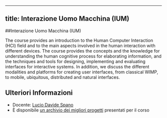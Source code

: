 
---
title: Interazione Uomo Macchina (IUM)
---

##Interazione Uomo Macchina (IUM)

The course provides an introduction to the Human Computer Interaction (HCI) 
field and to the main aspects involved in the human interaction with 
different devices. The course provides the concepts and the knowledge 
for understanding the human cognitive process for elaborating information, 
and the techniques and tools for designing, implementing and evaluating 
interfaces for interactive systems. In addition, we discuss the different 
modalities and platforms for creating user interfaces, from classical WIMP, 
to mobile, ubiquitous, distributed and natural interfaces.

## Ulteriori Informazioni
* Docente: [Lucio Davide Spano](http://people.unica.it/davidespano)
* È disponibile [un archivio dei migliori progetti](https://people.unica.it/davidespano/teaching/ium/archivio-progetti/)
 presentati per il corso   
